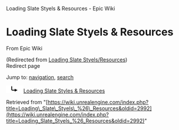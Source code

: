 Loading Slate Styels & Resources - Epic Wiki              

Loading Slate Styels & Resources
================================

From Epic Wiki

(Redirected from [Loading Slate Styels/Resources](/index.php?title=Loading_Slate_Styels/Resources&redirect=no "Loading Slate Styels/Resources"))  
Redirect page

Jump to: [navigation](#mw-navigation), [search](#p-search)

![#REDIRECT](/skins/common/images/redirectltr.png)[Loading Slate Styles & Resources](/Loading_Slate_Styles_%26_Resources "Loading Slate Styles & Resources")

Retrieved from "[https://wiki.unrealengine.com/index.php?title=Loading\_Slate\_Styels\_%26\_Resources&oldid=2992](https://wiki.unrealengine.com/index.php?title=Loading_Slate_Styels_%26_Resources&oldid=2992)"